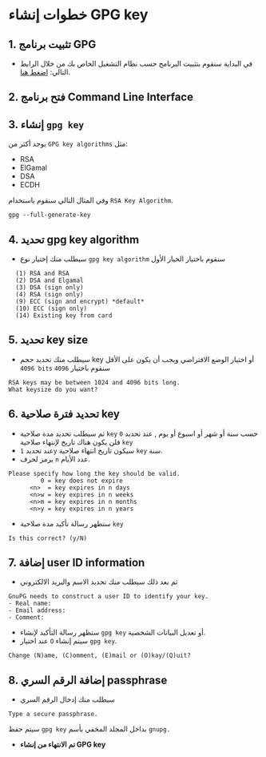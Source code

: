 
# خطوات إنشاء GPG key 

## 1. تثبيت برنامج GPG

- في البداية سنقوم بتثبيت البرنامج حسب نظام التشغيل الخاص بك من خلال الرابط التالي: [اضغط هنا](https://www.gnupg.org/download/).

## 2. فتح برنامج Command Line Interface

## 3. إنشاء `gpg key`

يوجد أكثر من `GPG key algorithms` مثل:
- RSA 
- ElGamal 
- DSA
- ECDH

 
وفي المثال التالي سنقوم باستخدام `RSA Key Algorithm`.


```
gpg --full-generate-key
``` 

## 4. تحديد gpg key algorithm

-  سيطلب منك إختيار نوع `gpg key algorithm` سنقوم باختيار الخيار الأول 
    
    
```
  (1) RSA and RSA
  (2) DSA and Elgamal
  (3) DSA (sign only)
  (4) RSA (sign only)
  (9) ECC (sign and encrypt) *default*
  (10) ECC (sign only)
  (14) Existing key from card
  ```
  
  ## 5. تحديد key size

- سيطلب منك تحديد حجم key أو اختيار الوضع الافتراضي ويجب أن يكون على الأقل `4096 bits` سنقوم باختيار `4096`

```
RSA keys may be between 1024 and 4096 bits long.
What keysize do you want? 
```

  ## 6. تحديد فترة صلاحية key

- ثم سيطلب تحديد مدة صلاحية `key` حسب سنة أو شهر أو اسبوع أو يوم , عند تحديد `0` فلن يكون هناك تاريخ لإنتهاء صلاحية `key`  
- عند تحديد `1y` سيكون تاريخ انتهاء صلاحية `key` سنة.
- يرمز لحرف `n` عدد الأيام.

```
Please specify how long the key should be valid.
         0 = key does not expire
      <n>  = key expires in n days
      <n>w = key expires in n weeks
      <n>m = key expires in n months
      <n>y = key expires in n years
```
- ستظهر رسالة تأكيد مدة صلاحية `key` 

```
Is this correct? (y/N)
```

  ## 7. إضافة user ID information

- ثم بعد ذلك سيطلب منك تحديد الاسم والبريد الالكتروني 

```
GnuPG needs to construct a user ID to identify your key.
- Real name:
- Email address:
- Comment:
```

- ستظهر رسالة التأكيد لإنشاء `gpg key` أو تعديل البيانات الشخصية. 
- عند اختيار `O` سيتم إنشاء `gpg key`.

```
Change (N)ame, (C)omment, (E)mail or (O)kay/(Q)uit?
```


## 8. إضافة الرقم السري passphrase

- سيطلب منك إدخال الرقم السري 
```
Type a secure passphrase.
```

سيتم حفظ `gpg key` بداخل المجلد المخفي بأسم `gnupg.`

- **تم الانتهاء من إنشاء GPG key**
